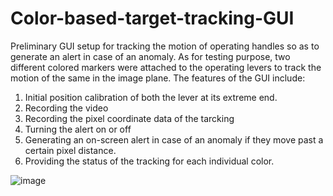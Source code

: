# Color-based-target-tracking-GUI

Preliminary GUI setup for tracking the motion of operating handles so as to generate an alert in case of an anomaly. As for testing purpose, two different colored markers were attached to the operating levers to track the motion of the same in the image plane. The features of the GUI include:
1. Initial position calibration of both the lever at its extreme end.
2. Recording the video
3. Recording the pixel coordinate data of the tarcking
4. Turning the alert on or off
5. Generating an on-screen alert in case of an anomaly if they move past a certain pixel distance. 
6. Providing the status of the tracking for each individual color.

![image](https://user-images.githubusercontent.com/50490953/58757159-14994400-84d5-11e9-8214-bcf5ebdb7aa8.png)
